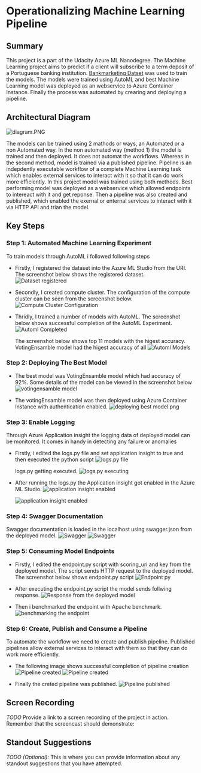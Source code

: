 # Operationalizing Machine Learning Pipeline

## Summary
This project is a part of the Udacity Azure ML Nanodegree. The Machine Learning project aims to predict if a client will subscribe to a term deposit of a Portuguese banking institution. [Bankmarketing Datset](https://automlsamplenotebookdata.blob.core.windows.net/automl-sample-notebook-data/bankmarketing_train.csv) was used to train the models. The models were trained using AutoML and best Machine Learning model was deployed as an webservice to Azure Container Instance. Finally the process was automated by crearing and deploying a pipeline.


## Architectural Diagram

![diagram.PNG](https://github.com/sayed6201/operationalizing_machine_learning/blob/master/screenshots/diagram.PNG "Architectural Diagram")

The models can be trained using 2 mathods or ways, an Automated or a non Automated way. In the non automated way (method 1) the model is trained and then deployed. It does not automat the workflows. Whereas in the second method, model is trained via a published pipeline. Pipeline is an indepdently executable workflow of a complete Machine Learning task which enables external services to interact with it so that it can do work more efficiently. In this project model was trained using both methods. Best performing model was deployed as a webservice which allowed endpoints to intereact with it and get reponse. Then a pipeline was also created and published, which enabled the exernal or enternal services to interact with it via HTTP API and trian the model.


## Key Steps
### Step 1: Automated Machine Learning Experiment
To train models through AutoML i followed following steps
  * Firstly, I registered the dataset into the Azure ML Studio from the URI. The screenshot below shows the registered dataset.
      ![Dataset registered](https://github.com/sayed6201/operationalizing_machine_learning/blob/master/screenshots/sayed_dataset_registered.PNG "Dataset registered")

  * Secondly, I created compute cluster. The configuration of the compute cluster can be seen from the screenshot below.
      ![Compute Cluster Configuration](https://github.com/sayed6201/operationalizing_machine_learning/blob/master/screenshots/sayed_cluster.png "Compute Cluster Configurationd")

  * Thridly, I trained a number of models with AutoML. The screenshot below shows successful completion of the AutoML Experiment.
      ![Automl Completed](https://github.com/sayed6201/operationalizing_machine_learning/blob/master/screenshots/automl_completed.png "Automl Completed")

    The screenshot below shows top 11 models with the higest accuracy. VotingEnsamble model had the higest accuracy of all
      ![Automl Models](https://github.com/sayed6201/operationalizing_machine_learning/blob/master/screenshots/automl_models.png "Automl Models")


### Step 2: Deploying The Best Model
  * The best model was VotingEnsamble model which had accuracy of 92%. Some details of the model can be viewed in the screenshot below
      ![votingensamble model](https://github.com/sayed6201/operationalizing_machine_learning/blob/master/screenshots/votingensamble.png "Best model: votingensamble model")

  * The votingEnsamble model was then deployed using Azure Container Instance with authentication enabled.
      ![deploying best model.png](https://github.com/sayed6201/operationalizing_machine_learning/blob/master/screenshots/deploying_best_model.png "deploying best model")     


### Step 3: Enable Logging
Through Azure Application insight the logging data of deployed model can be monitored. It comes in handy in detecting any failure or anomalies

  * Firstly, i edited the logs.py file and set application insight to true and then executed the python script
      ![logs.py file](https://github.com/sayed6201/operationalizing_machine_learning/blob/master/screenshots/logs_py.png "Editing logs.py file")
       
      logs.py getting executed. 
      ![logs.py executing](https://github.com/sayed6201/operationalizing_machine_learning/blob/master/screenshots/logs_execute.png "Editing logs.py file getting executed")

  * After running the logs.py the Application insight got enabled in the Azure ML Studio.
      ![application insight enabled](https://github.com/sayed6201/operationalizing_machine_learning/blob/master/screenshots/application_insight_enabled.PNG "application insight enabled")

      ![application insight enabled](https://github.com/sayed6201/operationalizing_machine_learning/blob/master/screenshots/application_insight_enabled2.png "application insight monitoring")


### Step 4: Swagger Documentation
Swagger documentation is loaded in the localhost using swagger.json from the deployed model.
      ![Swagger](https://github.com/sayed6201/operationalizing_machine_learning/blob/master/screenshots/swagger.png "Swagger")
      ![Swagger](https://github.com/sayed6201/operationalizing_machine_learning/blob/master/screenshots/swagger2.png "Swagger")


### Step 5: Consuming Model Endpoints

  * Firstly, I edited the endpoint.py script with scoring_uri and key from the deployed model. The script sends HTTP request to the deployed model. The screenshot below shows endpoint.py script
      ![Endpoint py](https://github.com/sayed6201/operationalizing_machine_learning/blob/master/screenshots/endpoint_py.png "Editing endpoint.py")

  * After executing the endpoint.py script the model sends follwing response. 
      ![Response from the deployed model](https://github.com/sayed6201/operationalizing_machine_learning/blob/master/screenshots/endpoint_py2.png "Compute Cluster Configurationd")

  * Then i benchmarked the endpoint with Apache benchmark. 
      ![benchmarking the endpoint](https://github.com/sayed6201/operationalizing_machine_learning/blob/master/screenshots/benchmark.png "benchmarking the endpoint")
      
      
### Step 6: Create, Publish and Consume a Pipeline
To automate the workflow we need to create and publish pipeline. Published pipelines allow external services to interact with them so that they can do work more efficiently.

  * The following image shows successful completion of pipeline creation
      ![Pipeline created](https://github.com/sayed6201/operationalizing_machine_learning/blob/master/screenshots/pipeline_creation.PNG "Pipeline created")
      ![Pipeline created](https://github.com/sayed6201/operationalizing_machine_learning/blob/master/screenshots/pipeline_creation2.PNG "Pipeline created")

  * Finally the creted pipeline was published.
      ![Pipeline published](https://github.com/sayed6201/operationalizing_machine_learning/blob/master/screenshots/pipeline_published.png "Pipeline published")
      

## Screen Recording
*TODO* Provide a link to a screen recording of the project in action. Remember that the screencast should demonstrate:

## Standout Suggestions
*TODO (Optional):* This is where you can provide information about any standout suggestions that you have attempted.
